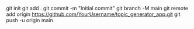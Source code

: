 git init
git add .
git commit -m "Initial commit"
git branch -M main
git remote add origin https://github.com/YourUsername/topic_generator_app.git
git push -u origin main
